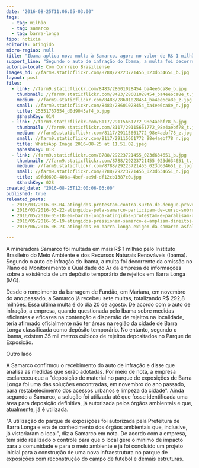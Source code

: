 ```yaml
---
date: "2016-08-25T11:06:05-03:00"
tags:
  - tag: milhão
  - tag: samarco
  - tag: barra-longa
tipo: noticia
editoria: atingido
micro-regiao: null
title: "Ibama aplica nova multa à Samarco, agora no valor de R$ 1 milhão"
support_line: "Segundo o auto de infração do Ibama, a multa foi decorrente da omissão no Plano de Monitoramento e Qualidade do Ar da empresa de informações sobre a existência de um depósito temporário de rejeitos em Barra Longa (MG)."
autoria-local: Com Corrreio Brasiliense
images_hd: //farm9.staticflickr.com/8788/29223721455_023d634651_b.jpg
layout: post
files:
  - link: //farm9.staticflickr.com/8483/28601028454_ba4ee6ca8e_b.jpg
    thumbnail: //farm9.staticflickr.com/8483/28601028454_ba4ee6ca8e_t.jpg
    medium: //farm9.staticflickr.com/8483/28601028454_ba4ee6ca8e_z.jpg
    small: //farm9.staticflickr.com/8483/28601028454_ba4ee6ca8e_n.jpg
    title: 25351767654_d0d9043af4_b.jpg
    $$hashKey: 01N
  - link: //farm9.staticflickr.com/8117/29115661772_98e4aebf78_b.jpg
    thumbnail: //farm9.staticflickr.com/8117/29115661772_98e4aebf78_t.jpg
    medium: //farm9.staticflickr.com/8117/29115661772_98e4aebf78_z.jpg
    small: //farm9.staticflickr.com/8117/29115661772_98e4aebf78_n.jpg
    title: WhatsApp Image 2016-08-25 at 11.51.02.jpeg
    $$hashKey: 01R
  - link: //farm9.staticflickr.com/8788/29223721455_023d634651_b.jpg
    thumbnail: //farm9.staticflickr.com/8788/29223721455_023d634651_t.jpg
    medium: //farm9.staticflickr.com/8788/29223721455_023d634651_z.jpg
    small: //farm9.staticflickr.com/8788/29223721455_023d634651_n.jpg
    title: a9fd0698-408a-4bef-ae9d-df12cb1387c0.jpg
    $$hashKey: 02S
created_date: "2016-08-25T12:00:06-03:00"
published: true
releated_posts:
  - 2016/03/2016-03-04-atingidos-protestam-contra-surto-de-dengue-provocado-pela-samarco.md
  - 2016/03/2016-03-22-atingidos-pela-samarco-participam-de-curso-sobre-pensadores-brasileiros.md
  - 2016/05/2016-05-18-em-barra-longa-atingidos-protestam-e-paralisam-obras-da-samarco.md
  - 2016/05/2016-05-19-atingidos-pressionam-samarco-e-ampliam-direitos-em-barra-longa.md
  - 2016/06/2016-06-23-atingidos-em-barra-longa-exigem-da-samarco-asfaltamento-de-estrada-para-ponte-nova.md

---
```

<p>A mineradora Samarco foi multada em mais R$ 1 milh&atilde;o pelo Instituto Brasileiro do Meio Ambiente e dos Recursos Naturais Renov&aacute;veis (Ibama). Segundo o auto de infra&ccedil;&atilde;o do Ibama, a multa foi decorrente da omiss&atilde;o no Plano de Monitoramento e Qualidade do Ar da empresa de informa&ccedil;&otilde;es sobre a exist&ecirc;ncia de um dep&oacute;sito tempor&aacute;rio de rejeitos em Barra Longa (MG).</p>

<p>Desde o rompimento da barragem de Fund&atilde;o, em Mariana, em novembro do ano passado, a Samarco j&aacute; recebeu sete multas, totalizando R$ 292,8 milh&otilde;es. Essa &uacute;ltima multa &eacute; do dia 20 de agosto. De acordo com o auto de infra&ccedil;&atilde;o, a empresa, quando questionada pelo Ibama sobre medidas eficientes e eficazes na conten&ccedil;&atilde;o e dispers&atilde;o de rejeitos na localidade, teria afirmado oficialmente n&atilde;o ter &aacute;reas na regi&atilde;o da cidade de Barra Longa classificada como dep&oacute;sito tempor&aacute;rio. No entanto, segundo o Ibama, existem 35 mil metros c&uacute;bicos de rejeitos depositados no Parque de Exposi&ccedil;&atilde;o.</p>

<p>Outro lado</p>

<p>A Samarco confirmou o recebimento do auto de infra&ccedil;&atilde;o e disse que analisa as medidas que ser&atilde;o adotadas. Por meio de nota, a empresa esclareceu que a &quot;deposi&ccedil;&atilde;o de material no parque de exposi&ccedil;&otilde;es de Barra Longa foi uma das solu&ccedil;&otilde;es encontradas, em novembro do ano passado, para restabelecimento dos acessos urbanos e limpeza da cidade&quot;. Ainda segundo a Samarco, a solu&ccedil;&atilde;o foi utilizada at&eacute; que fosse identificada uma &aacute;rea para deposi&ccedil;&atilde;o definitiva, j&aacute; autorizada pelos &oacute;rg&atilde;os ambientais e que, atualmente, j&aacute; &eacute; utilizada.</p>

<p>&quot;A utiliza&ccedil;&atilde;o do parque de exposi&ccedil;&otilde;es foi autorizada pela Prefeitura de Barra Longa e era de conhecimento dos &oacute;rg&atilde;os ambientais que, inclusive, j&aacute; vistoriaram o local&quot;, diz a Samarco em nota. De acordo com a empresa, tem sido realizado o controle para que o local gere o m&iacute;nimo de impacto para a comunidade e para o meio ambiente e j&aacute; foi conclu&iacute;do um projeto inicial para a constru&ccedil;&atilde;o de uma nova infraestrutura no parque de exposi&ccedil;&otilde;es com reconstru&ccedil;&atilde;o do campo de futebol e demais estruturas.</p>

<p>&nbsp;&nbsp;</p>
